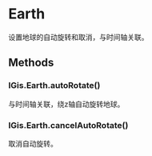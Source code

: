 # Earth

设置地球的自动旋转和取消，与时间轴关联。

## Methods

### IGis.Earth.autoRotate\(\)

与时间轴关联，绕z轴自动旋转地球。

### IGis.Earth.cancelAutoRotate\(\)

取消自动旋转。

